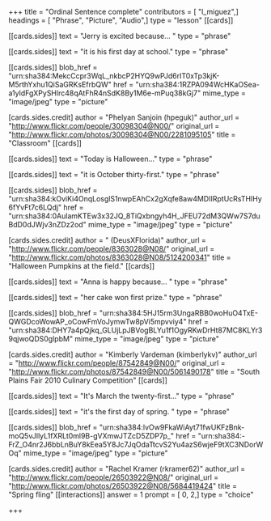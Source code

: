 +++
title = "Ordinal Sentence complete"
contributors = [ "l_miguez",]
headings = [ "Phrase", "Picture", "Audio",]
type = "lesson"
[[cards]]

[[cards.sides]]
text = "Jerry is excited because... "
type = "phrase"

[[cards.sides]]
text = "it is his first day at school."
type = "phrase"

[[cards.sides]]
blob_href = "urn:sha384:MekcCcpr3WqL_nkbcP2HYQ9wPJd6rIT0xTp3kjK-M5rthYxhu1QiSaGRKsEfrbQW"
href = "urn:sha384:1RZPA094WcHKaOSea-a1yldFgXPySHlrc48qAtFhR4nSdK8By1M6e-mPuq38kGj7"
mime_type = "image/jpeg"
type = "picture"

[cards.sides.credit]
author = "Phelyan Sanjoin (hpeguk)"
author_url = "http://www.flickr.com/people/30098304@N00/"
original_url = "http://www.flickr.com/photos/30098304@N00/2281095105"
title = "Classroom"
[[cards]]

[[cards.sides]]
text = "Today is Halloween..."
type = "phrase"

[[cards.sides]]
text = "it is October thirty-first."
type = "phrase"

[[cards.sides]]
blob_href = "urn:sha384:kOviKi4OnqLosglS1nwpEAhCx2gXqfe8aw4MDIIRptUcRsTHIHy6fYvFt7c6LQdj"
href = "urn:sha384:0AulamKTEw3x32JQ_8TiQxbngyh4H_JFEU72dM3QWw7S7duBdD0dJWjv3nZDz2od"
mime_type = "image/jpeg"
type = "picture"

[cards.sides.credit]
author = " (DeusXFlorida)"
author_url = "http://www.flickr.com/people/8363028@N08/"
original_url = "http://www.flickr.com/photos/8363028@N08/5124200341"
title = "Halloween Pumpkins at the field."
[[cards]]

[[cards.sides]]
text = "Anna is happy because... "
type = "phrase"

[[cards.sides]]
text = "her cake won first prize."
type = "phrase"

[[cards.sides]]
blob_href = "urn:sha384:5HJ15rm3UngaRBB0woHuO4TxE-QWGDcoWowAP_oCowFmVoJymwTw8pVi5mpvviy4"
href = "urn:sha384:DHY7a4pQjkq_GLUjLpJBVogBLYu1f1OgyRKwDrHt87MC8KLYr39qjwoQDS0glpbM"
mime_type = "image/jpeg"
type = "picture"

[cards.sides.credit]
author = "Kimberly Vardeman (kimberlykv)"
author_url = "http://www.flickr.com/people/87542849@N00/"
original_url = "http://www.flickr.com/photos/87542849@N00/5061490178"
title = "South Plains Fair 2010 Culinary Competition"
[[cards]]

[[cards.sides]]
text = "It's March the twenty-first..."
type = "phrase"

[[cards.sides]]
text = "it's the first day of spring. "
type = "phrase"

[[cards.sides]]
blob_href = "urn:sha384:lvOw9FkaWiAyt71fwUKFzBnk-moQ5vJIlyL1fXRLt0ml9B-gVXmwJTZcD5ZDP7p_"
href = "urn:sha384:-FrZ_O4nr2J6bbLnBuY8kEea5Y8Jc7JqOdaTtcvS2Yu4azS6wjeF9tXC3NDorWOq"
mime_type = "image/jpeg"
type = "picture"

[cards.sides.credit]
author = "Rachel Kramer (rkramer62)"
author_url = "http://www.flickr.com/people/26503922@N08/"
original_url = "http://www.flickr.com/photos/26503922@N08/5684419424"
title = "Spring fling"
[[interactions]]
answer = 1
prompt = [ 0, 2,]
type = "choice"

+++
